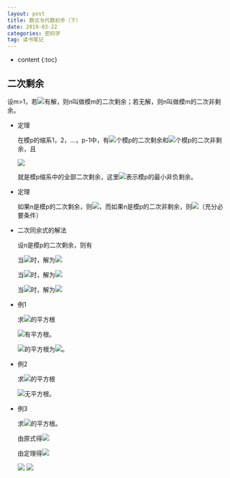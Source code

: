 ```yaml
---
layout: post
title: 数论与代数初步（下）
date: 2019-03-22
categories: 密码学
tag: 读书笔记
---
```


* content
{:toc}

## 二次剩余

设m>1，若<img src="https://latex.codecogs.com/png.latex? x^2\equiv n(mod\ m),(n,m)=1">有解，则n叫做模m的二次剩余；若无解，则n叫做模m的二次非剩余。

- 定理

  在模p的缩系1，2，...，p-1中，有<img src="https://latex.codecogs.com/png.latex? \frac12(p-1)">个模p的二次剩余和<img src="https://latex.codecogs.com/png.latex? \frac12(p-1)">个模p的二次非剩余，且

  <img src="https://latex.codecogs.com/png.latex? 1,\,<2^2>_p,\,...\,,<(\frac{p-1}2)^2>_p">

  就是模p缩系中的全部二次剩余，这里<img src="https://latex.codecogs.com/png.latex? <.>_p">表示模p的最小非负剩余。

- 定理

  如果n是模p的二次剩余，则<img src="https://latex.codecogs.com/png.latex? n^{\frac{p-1}2\equiv 1(mod\,p)}">，而如果n是模p的二次非剩余，则<img src="https://latex.codecogs.com/png.latex? n^{\frac{p-1}2\equiv -1(mod\,p)}">（充分必要条件）

- 二次同余式的解法

  设n是模p的二次剩余，则有

  当<img src="https://latex.codecogs.com/png.latex?p\equiv 3(mod\ 4)">时，解为<img src="https://latex.codecogs.com/png.latex?\pm n^{\frac{p+1}4}">

  当<img src="https://latex.codecogs.com/png.latex?p\equiv 5(mod\ 8),n^{\frac{p-1}4}\equiv 1(mod\ p)">时，解为<img src="https://latex.codecogs.com/png.latex?\pm n^{\frac{p+3}8}">

  当<img src="https://latex.codecogs.com/png.latex?p\equiv 5(mod\ 8),n^{\frac{p-1}4}\equiv -1(mod\ p)">时，解为<img src="https://latex.codecogs.com/png.latex?\pm (\frac{p-1}2)!n^{\frac{p+3}8}">

- 例1
  
  求<img src="https://latex.codecogs.com/png.latex?5(mod\ 11)">的平方根

  <img src="https://latex.codecogs.com/png.latex?\because \frac{p-1}2=5,x\equiv 5^5\equiv 1(mod\ 11),\so 5(mod\ 11)">有平方根。

  <img src="https://latex.codecogs.com/png.latex?\because \frac{p+1}4=3,x\equiv 5^3\equiv 4(mod\ 11),\so 5(mod\ 11)">的平方根为<img src="https://latex.codecogs.com/png.latex?\pm 4">。

- 例2
  
  求<img src="https://latex.codecogs.com/png.latex?2(mod\ 11)">的平方根

  <img src="https://latex.codecogs.com/png.latex?\because \frac{p-1}2=5,x\equiv 2^5\equiv -1(mod\ 11),\so 2(mod\ 11)">无平方根。

- 例3
  
  求<img src="https://latex.codecogs.com/png.latex?x^2\equiv 71(mod\ 7)">的平方根。

  由原式得<img src="https://latex.codecogs.com/png.latex?\left\{\begin{matrix}&space;x^2\equiv&space;71\equiv&space;1(mod\&space;7)\\&space;x^2\equiv&space;71\equiv&space;5(mod\&space;11)&space;\end{matrix}\right.">

  由定理得<img src="https://latex.codecogs.com/png.latex?\left\{\begin{matrix}&space;x\equiv&space;\pm1(mod\&space;7)\\&space;x\equiv&space;\pm4(mod\&space;11)&space;\end{matrix}\right.">

  <img src="https://latex.codecogs.com/png.latex?\so"> <img src="https://latex.codecogs.com/png.latex?\left\{\begin{matrix}&space;x\equiv&space;1(mod\&space;7)\\&space;x\equiv&space;4(mod\&space;11)&space;\end{matrix}\right&space;,&space;\left\{\begin{matrix}&space;x\equiv&space;1(mod\&space;7)\\&space;x\equiv&space;-4(mod\&space;11)&space;\end{matrix}\right&space;,&space;\left\{\begin{matrix}&space;x\equiv&space;-1(mod\&space;7)\\&space;x\equiv&space;4(mod\&space;11)&space;\end{matrix}\right&space;,&space;\left\{\begin{matrix}&space;x\equiv&space;-1(mod\&space;7)\\&space;x\equiv&space;-4(mod\&space;11)&space;\end{matrix}\right">